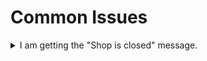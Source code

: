 # Common Issues

<details>

<summary>I am getting the "Shop is closed" message.</summary>

This is likely because you are using an older version and haven’t reinstalled the new SQL. Drop the `pl_beanmachine` table from the database and restart the script. It will generate the new SQL database.

</details>
